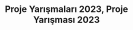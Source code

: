 ---
layout: category
headline: "Proje Yarışmaları"
subline: "Edebiyat yarışmalarının yanında <strong>Proje Yarışması</strong> gibi diğer yarışmalara da oldukça değer veriyoruz."
title: "Proje Yarışmaları 2023, Proje Yarışması 2023"
key: "proje yarışması"
description: "Proje Yarışmaları 2023, Proje Yarışması 2023"
permalink: "proje-yarismalari/"
---